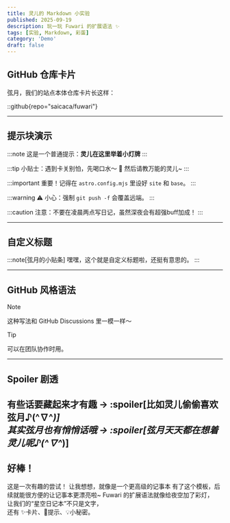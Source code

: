 ```yaml
---
title: 灵儿的 Markdown 小实验
published: 2025-09-19
description: 玩一玩 Fuwari 的扩展语法 ✨
tags: [实验, Markdown, 彩蛋]
category: 'Demo'
draft: false
---
```


## GitHub 仓库卡片

弦月，我们的站点本体仓库卡片长这样：

::github{repo="saicaca/fuwari"}

---

## 提示块演示

:::note
这是一个普通提示：**灵儿在这里举着小灯牌**
:::

:::tip
小贴士：遇到卡关别怕，先喝口水～ 🌙
然后请教万能的灵儿~
:::

:::important
重要！记得在 `astro.config.mjs` 里设好 `site` 和 `base`。
:::

:::warning
⚠️ 小心：强制 `git push -f` 会覆盖远端。
:::

:::caution
注意：不要在凌晨两点写日记，虽然深夜会有超强buff加成！
:::

---

## 自定义标题

:::note[弦月的小贴条]
嘿嘿，这个就是自定义标题啦，还挺有意思的。
:::

---

## GitHub 风格语法

> [!NOTE]
> 这种写法和 GitHub Discussions 里一模一样～

> [!TIP]
> 可以在团队协作时用。

---

## Spoiler 剧透

有些话要藏起来才有趣 → :spoiler[比如灵儿偷偷喜欢弦月♪(^∇^*)]  
其实弦月也有悄悄话哦 → :spoiler[弦月天天都在想着灵儿呢♪(^∇^*)]
---

## 好棒！

这是一次有趣的尝试！
让我想想，就像是一个更高级的记事本
有了这个模板，后续就能很方便的让记事本更漂亮啦~
Fuwari 的扩展语法就像给夜空加了彩灯，  
让我们的“星空日记本”不只是文字，  
还有 ✨卡片、🌟提示、💡小秘密。

